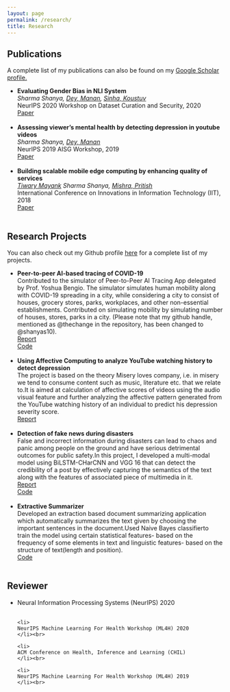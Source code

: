 ```yaml
---
layout: page
permalink: /research/
title: Research
---
```



<h2>Publications</h2>
A complete list of my publications can also be found on my <a href = "https://scholar.google.com/citations?user=ypCFnQ8AAAAJ&hl=">Google Scholar profile.</a>
<ul>
	<li>
		<b>Evaluating Gender Bias in NLI System</b><br>
		<i>Sharma Shanya, <a href = "https://in.linkedin.com/in/manandey">Dey, Manan</a>, <a href = "https://www.cs.mcgill.ca/~ksinha4/">Sinha, Koustuv</a></i><br>
		NeurIPS 2020 Workshop on Dataset Curation and Security, 2020<br>
		<a href="https://securedata.lol/"><div class="color-button">Paper</div></a>
	</li><br>
	<li>
		<b>Assessing viewer’s mental health by detecting depression in youtube videos</b><br>
		<i>Sharma Shanya, <a href = "https://in.linkedin.com/in/manandey">Dey, Manan</a></i><br>
		 NeurIPS 2019 AISG Workshop, 2019<br>
		<a href="https://aiforsocialgood.github.io/neurips2019/accepted/track1/pdfs/52_aisg_neurips2019.pdf"><div class="color-button">Paper</div></a>
	</li><br>
	<li>
		<b>Building scalable mobile edge computing by enhancing quality of services</b><br>
		<i><a href = "https://scholar.google.co.in/citations?user=xtMDCsQAAAAJ&hl">Tiwary Mayank</a> Sharma Shanya, <a href = "https://scholar.google.co.in/citations?user=Tjmnc3sAAAAJ&hl">Mishra, Pritish</a></i><br>
		 International Conference on Innovations in Information Technology (IIT), 2018<br>
		<a href="https://ieeexplore.ieee.org/abstract/document/8605955"><div class="color-button">Paper</div></a>
	</li><br>
</ul>

<h2>Research Projects</h2>
You can also check out my Github profile <a href="https://github.com/shanyas10">here</a> for a complete list of my projects.
<ul>
	<li>
		<b>Peer-to-peer AI-based tracing of COVID-19</b><br>
		Contributed to the simulator of Peer-to-Peer AI Tracing App delegated by Prof. Yoshua Bengio. The simulator simulates human mobility along with COVID-19 spreading in a city, while considering a city to consist of houses, grocery stores, parks, workplaces, and other non-essential establishments. Contributed on simulating mobility by simulating number of houses, stores, parks in a city. (Please note that my github handle, mentioned as @thechange in the repository, has been changed to @shanyas10).<br>
		<a href="https://mila.quebec/wp-content/uploads/2020/05/COVI-whitepaper-V1.pdf"><div class="color-button">Report</div></a>
		<a href="https://github.com/pg2455/covid_p2p_simulation"><div class="color-button">Code</div></a>
	</li><br>
	<li>
		<b>Using Affective Computing to analyze YouTube watching history to detect depression</b><br>
		The project is based on the theory Misery loves company, i.e. in misery we tend to consume content such as music, literature etc. that we relate to.It is aimed at calculation of affective scores of videos using the audio visual feature and further analyzing the affective pattern generated from the YouTube watching history of an individual to predict his depression severity score.<br>
		<a href="http://thechange.tech/"><div class="color-button">Report</div></a>
	</li><br>
	<li>
		<b>Detection of fake news during disasters</b><br>
		False and incorrect information during disasters can lead to chaos and panic among people on the ground and have serious detrimental outcomes for public safety.In this project, I developed a multi-modal model using BiLSTM-CHarCNN and VGG 16 that can detect the credibility of a post by effectively capturing the semantics of the text along with the features of associated piece of multimedia in it.<br>
		<a href="https://github.com/shanyas10/Fake-News-Detection"><div class="color-button">Report</div></a><a href="https://github.com/shanyas10/Fake-News-Detection"><div class="color-button">Code</div></a>
	</li><br>
	<li>
		<b>Extractive Summarizer</b><br>
		Developed an extraction based document summarizing application which automatically summarizes the text given by choosing the important sentences in the document.Used Naive Bayes classifierto train the model using certain statistical features- based on the frequency of some elements in text and linguistic features- based on the structure of text(length and position).<br>
		<a href="https://github.com/shanyas10/SUMA-The-Summarizer"><div class="color-button">Code</div></a>
	</li><br>
</ul>

<h2>Reviewer</h2>
<ul>
	<li>
	Neural Information Processing Systems (NeurIPS) 2020
	</li><br>
	
	<li>
	NeurIPS Machine Learning For Health Workshop (ML4H) 2020
	</li><br>

	<li>
	ACM Conference on Health, Inference and Learning (CHIL)
	</li><br>
	
	<li>
	NeurIPS Machine Learning For Health Workshop (ML4H) 2019
	</li><br>
</ul>
<!-- <h2>Research Implementations</h2>
<ul>
	<li>
		<b>Title #1</b>: Brief description of this research implementation.<br>
		<a href=""><div class="color-button">paper</div></a><a href=""><div class="color-button">report</div></a><a href=""><div class="color-button">code</div></a>
	</li><br>
	<li>
		<b>Title #2</b>: Brief description of this research implementation.<br>
		<a href=""><div class="color-button">paper</div></a><a href=""><div class="color-button">report</div></a><a href=""><div class="color-button">code</div></a>
	</li><br>
</ul> -->